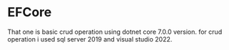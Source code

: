 # EFCore
That one is basic crud operation using dotnet core 7.0.0 version. for crud operation i used sql server 2019 and visual studio 2022.  

